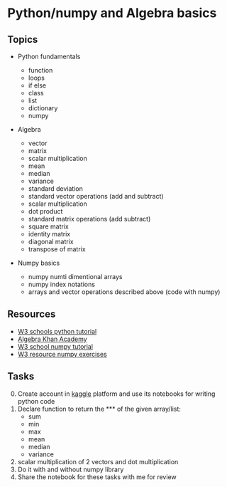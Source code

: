 # Python/numpy and Algebra basics

## Topics

* Python fundamentals
    - function
    - loops
    - if else
    - class
    - list
    - dictionary
    - numpy

* Algebra
    - vector
    - matrix
    - scalar multiplication
    - mean
    - median
    - variance
    - standard deviation
    - standard vector operations (add and subtract)
    - scalar multiplication
    - dot product
    - standard matrix operations (add subtract)
    - square matrix
    - identity matrix
    - diagonal matrix
    - transpose of matrix

* Numpy basics
    -   numpy numti dimentional arrays
    -   numpy index notations
    -   arrays and vector operations described above (code with numpy)

## Resources
* [W3 schools python tutorial](https://www.w3schools.com/python/)
* [Algebra Khan Academy](https://www.khanacademy.org/math/algebra)
* [W3 school numpy tutorial](https://www.w3schools.com/python/numpy/default.asp)
* [W3 resource numpy exercises](https://www.w3resource.com/python-exercises/numpy/basic/index.php)
  
## Tasks
0. Create account in [kaggle](https://www.kaggle.com/) platform and use its notebooks for writing python code
0. Declare function to return the *** of the given array/list:
    - sum
    - min
    - max
    - mean
    - median
    - variance
0. scalar multiplication of 2 vectors and dot multiplication    
0. Do it with and without numpy library      
0. Share the notebook for these tasks with me for review
